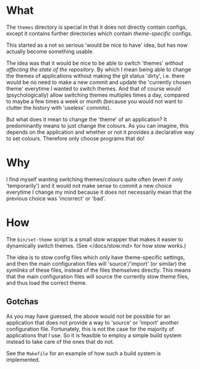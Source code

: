 # What

The `themes` directory is special in that it does not directly contain configs,
except it contains further directories which contain *theme-specific* configs.

This started as a not so serious 'would be nice to have' idea, but has now
actually become something usable.

The idea was that it would be nice to be able to switch 'themes' *without
affecting the state of the repository*. By which I mean being able to change the
themes of applications without making the git status 'dirty', i.e. there would
be no need to make a new commit and update the 'currently chosen theme'
everytime I wanted to switch themes. And that of course would (psychologically)
allow switching themes multiples times a day, compared to maybe a few times a
week or month (because you would not want to clutter the history with 'useless'
commits).

But what does it mean to change the 'theme' of an application? It predominantly
means to just change the colours. As you can imagine, this depends on the
application and whether or not it provides a declarative way to set colours.
Therefore only choose programs that do!

# Why

I find myself wanting switching themes/colours quite often (even if only
'temporarily') and it would not make sense to commit a new choice everytime I
change my mind because it does not necessarily mean that the previous choice was
'incorrect' or 'bad'.

# How

The `bin/set-theme` script is a small stow wrapper that makes it easier to
dynamically switch themes. (See </docs/stow.md> for how stow works.)

The idea is to stow config files which only have theme-specific settings, and
then the main configuration files will 'source'/'import' (or similar) the
*symlinks* of these files, instead of the files themselves directly. This means
that the main configuration files will source the currently stow theme files,
and thus load the correct theme.

## Gotchas

As you may have guessed, the above would not be possible for an application that
does not provide a way to 'source' or 'import' another configuration file.
Fortunately, this is not the case for the majority of applications that I use.
So it is feasible to employ a simple build system instead to take care of the
ones that do not.

See the `Makefile` for an example of how such a build system is implemented.
